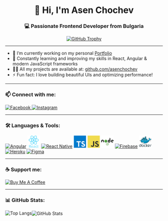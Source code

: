 <h1 align="center">👋 Hi, I'm Asen Chochev</h1>
<h3 align="center">💻 Passionate Frontend Developer from Bulgaria</h3>

<p align="center">
  <a href="https://github.com/asenchochev">
    <img src="https://github-profile-trophy.vercel.app/?username=asenchochev&theme=algolia&margin-w=10&margin-h=10&row=2&column=3" alt="GitHub Trophy" />
  </a>
</p>

---

- 🔭 I’m currently working on my personal [Portfolio](https://github.com/asenchochev/portfolio)
- 🌱 Constantly learning and improving my skills in React, Angular & modern JavaScript frameworks
- 👨‍💻 All my projects are available at: [github.com/asenchochev]([https://github.com/asenchochev](https://github.com/asenchochev?tab=repositories))
- ⚡ Fun fact: I love building beautiful UIs and optimizing performance!

---

<h3 align="left">📫 Connect with me:</h3>
<p align="left">
  <a href="https://fb.com/asen.chochev" target="_blank">
    <img src="https://raw.githubusercontent.com/rahuldkjain/github-profile-readme-generator/master/src/images/icons/Social/facebook.svg" alt="Facebook" height="30" width="40" />
  </a>
  <a href="https://instagram.com/asenchochev" target="_blank">
    <img src="https://raw.githubusercontent.com/rahuldkjain/github-profile-readme-generator/master/src/images/icons/Social/instagram.svg" alt="Instagram" height="30" width="40" />
  </a>
</p>

---

<h3 align="left">🛠️ Languages & Tools:</h3>
<p align="left">
  <a href="https://angular.io" target="_blank"><img src="https://angular.io/assets/images/logos/angular/angular.svg" alt="Angular" width="40" height="40"/></a>
  <a href="https://reactjs.org/" target="_blank"><img src="https://raw.githubusercontent.com/devicons/devicon/master/icons/react/react-original-wordmark.svg" alt="React" width="40" height="40"/></a>
  <a href="https://reactnative.dev/" target="_blank"><img src="https://reactnative.dev/img/header_logo.svg" alt="React Native" width="40" height="40"/></a>
  <a href="https://www.typescriptlang.org/" target="_blank"><img src="https://raw.githubusercontent.com/devicons/devicon/master/icons/typescript/typescript-original.svg" alt="TypeScript" width="40" height="40"/></a>
  <a href="https://developer.mozilla.org/en-US/docs/Web/JavaScript" target="_blank"><img src="https://raw.githubusercontent.com/devicons/devicon/master/icons/javascript/javascript-original.svg" alt="JavaScript" width="40" height="40"/></a>
  <a href="https://nodejs.org" target="_blank"><img src="https://raw.githubusercontent.com/devicons/devicon/master/icons/nodejs/nodejs-original-wordmark.svg" alt="Node.js" width="40" height="40"/></a>
  <a href="https://firebase.google.com/" target="_blank"><img src="https://www.vectorlogo.zone/logos/firebase/firebase-icon.svg" alt="Firebase" width="40" height="40"/></a>
  <a href="https://www.docker.com/" target="_blank"><img src="https://raw.githubusercontent.com/devicons/devicon/master/icons/docker/docker-original-wordmark.svg" alt="Docker" width="40" height="40"/></a>
  <a href="https://heroku.com" target="_blank"><img src="https://www.vectorlogo.zone/logos/heroku/heroku-icon.svg" alt="Heroku" width="40" height="40"/></a>
  <a href="https://www.figma.com/" target="_blank"><img src="https://www.vectorlogo.zone/logos/figma/figma-icon.svg" alt="Figma" width="40" height="40"/></a>
</p>

---

<h3 align="left">☕ Support me:</h3>
<p>
  <a href="https://buymeacoffee.com/asenchochev target="_blank">
    <img src="https://cdn.buymeacoffee.com/buttons/v2/default-yellow.png" height="50" width="210" alt="Buy Me A Coffee" />
  </a>
</p>

---

<h3 align="left">📊 GitHub Stats:</h3>
<p>
  <img align="left" src="https://github-readme-stats.vercel.app/api/top-langs/?username=asenchochev&layout=compact&theme=radical" alt="Top Langs" />
</p>
<p>
  <img align="center" src="https://github-readme-stats.vercel.app/api?username=asenchochev&show_icons=true&theme=radical" alt="GitHub Stats" />
</p>
